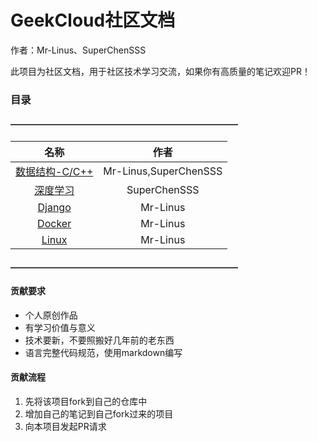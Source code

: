 # GeekCloud社区文档

作者：Mr-Linus、SuperChenSSS

此项目为社区文档，用于社区技术学习交流，如果你有高质量的笔记欢迎PR！

### 目录

#### ——————————————————————————

|                名称                 |         作者          |
| :---------------------------------: | :-------------------: |
| [数据结构-C/C++](./Data-Structure/) | Mr-Linus,SuperChenSSS |
|     [深度学习](./DeepLearning/)     |     SuperChenSSS      |
|         [Django](./Django/)         |       Mr-Linus        |
|         [Docker](./Docker/)         |       Mr-Linus        |
|         [Linux ](./Linux/)          |       Mr-Linus        |

#### ——————————————————————————

#### 

#### 贡献要求

- 个人原创作品
- 有学习价值与意义
- 技术要新，不要照搬好几年前的老东西
- 语言完整代码规范，使用markdown编写



#### 贡献流程

1. 先将该项目fork到自己的仓库中
2. 增加自己的笔记到自己fork过来的项目
3. 向本项目发起PR请求